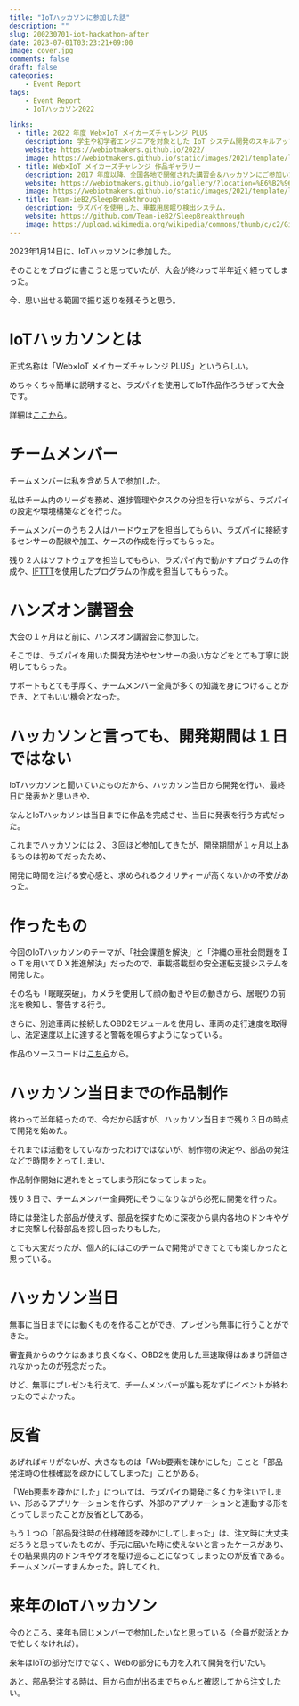 ```yaml
---
title: "IoTハッカソンに参加した話"
description: ""
slug: 200230701-iot-hackathon-after
date: 2023-07-01T03:23:21+09:00
image: cover.jpg
comments: false
draft: false
categories:
    - Event Report
tags:
    - Event Report
    - IoTハッカソン2022

links:
  - title: 2022 年度 Web×IoT メイカーズチャレンジ PLUS
    description: 学生や初学者エンジニアを対象とした IoT システム開発のスキルアップイベント、2022 年度も各地で開催！
    website: https://webiotmakers.github.io/2022/
    image: https://webiotmakers.github.io/static/images/2021/template/logo-320@2x.png
  - title: Web×IoT メイカーズチャレンジ 作品ギャラリー
    description: 2017 年度以降、全国各地で開催された講習会＆ハッカソンにご参加いただいた皆さんの作品集です。
    website: https://webiotmakers.github.io/gallery/?location=%E6%B2%96%E7%B8%84&year=2022
    image: https://webiotmakers.github.io/static/images/2021/template/logo-320@2x.png
  - title: Team-ieB2/SleepBreakthrough
    description: ラズパイを使用した、車載用居眠り検出システム.
    website: https://github.com/Team-ieB2/SleepBreakthrough
    image: https://upload.wikimedia.org/wikipedia/commons/thumb/c/c2/GitHub_Invertocat_Logo.svg/400px-GitHub_Invertocat_Logo.svg.png
---
```


2023年1月14日に、IoTハッカソンに参加した。

そのことをブログに書こうと思っていたが、大会が終わって半年近く経ってしまった。

今、思い出せる範囲で振り返りを残そうと思う。

# IoTハッカソンとは

正式名称は「Web×IoT メイカーズチャレンジ PLUS」というらしい。

めちゃくちゃ簡単に説明すると、ラズパイを使用してIoT作品作ろうぜって大会です。

詳細は[ここから](https://webiotmakers.github.io/2022/)。

# チームメンバー

チームメンバーは私を含め５人で参加した。

私はチーム内のリーダを務め、進捗管理やタスクの分担を行いながら、ラズパイの設定や環境構築などを行った。

チームメンバーのうち２人はハードウェアを担当してもらい、ラズパイに接続するセンサーの配線や加工、ケースの作成を行ってもらった。

残り２人はソフトウェアを担当してもらい、ラズパイ内で動かすプログラムの作成や、[IFTTT](https://ifttt.com/)を使用したプログラムの作成を担当してもらった。

# ハンズオン講習会

大会の１ヶ月ほど前に、ハンズオン講習会に参加した。

そこでは、ラズパイを用いた開発方法やセンサーの扱い方などをとても丁寧に説明してもらった。

サポートもとても手厚く、チームメンバー全員が多くの知識を身につけることができ、とてもいい機会となった。

# ハッカソンと言っても、開発期間は１日ではない

IoTハッカソンと聞いていたものだから、ハッカソン当日から開発を行い、最終日に発表かと思いきや、

なんとIoTハッカソンは当日までに作品を完成させ、当日に発表を行う方式だった。

これまでハッカソンには２、３回ほど参加してきたが、開発期間が１ヶ月以上あるものは初めてだったため、

開発に時間を注げる安心感と、求められるクオリティーが高くないかの不安があった。

# 作ったもの

今回のIoTハッカソンのテーマが、「社会課題を解決」と「沖縄の車社会問題をＩｏＴを用いてＤＸ推進解決」だったので、車載搭載型の安全運転支援システムを開発した。

その名も「眠眠突破」。カメラを使用して顔の動きや目の動きから、居眠りの前兆を検知し、警告する行う。

さらに、別途車両に接続したOBD2モジュールを使用し、車両の走行速度を取得し、法定速度以上に達すると警報を鳴らすようになっている。

作品のソースコードは[こちら](https://github.com/Team-ieB2/SleepBreakthrough)から。

# ハッカソン当日までの作品制作

終わって半年経ったので、今だから話すが、ハッカソン当日まで残り３日の時点で開発を始めた。

それまでは活動をしていなかったわけではないが、制作物の決定や、部品の発注などで時間をとってしまい、

作品制作開始に遅れをとってしまう形になってしまった。

残り３日で、チームメンバー全員死にそうになりながら必死に開発を行った。

時には発注した部品が使えず、部品を探すために深夜から県内各地のドンキやゲオに突撃し代替部品を探し回ったりもした。

とても大変だったが、個人的にはこのチームで開発ができてとても楽しかったと思っている。

# ハッカソン当日

無事に当日までには動くものを作ることができ、プレゼンも無事に行うことができた。

審査員からのウケはあまり良くなく、OBD2を使用した車速取得はあまり評価されなかったのが残念だった。

けど、無事にプレゼンも行えて、チームメンバーが誰も死なずにイベントが終わったのでよかった。

# 反省

あげればキリがないが、大きなものは「Web要素を疎かにした」ことと「部品発注時の仕様確認を疎かにしてしまった」ことがある。

「Web要素を疎かにした」については、ラズパイの開発に多く力を注いでしまい、形あるアプリケーションを作らず、外部のアプリケーションと連動する形をとってしまったことが反省としてある。

もう１つの「部品発注時の仕様確認を疎かにしてしまった」は、注文時に大丈夫だろうと思っていたものが、手元に届いた時に使えないと言ったケースがあり、その結果県内のドンキやゲオを駆け巡ることになってしまったのが反省である。チームメンバーすまんかった。許してくれ。

# 来年のIoTハッカソン

今のところ、来年も同じメンバーで参加したいなと思っている（全員が就活とかで忙しくなければ）。

来年はIoTの部分だけでなく、Webの部分にも力を入れて開発を行いたい。

あと、部品発注する時は、目から血が出るまでちゃんと確認してから注文したい。
